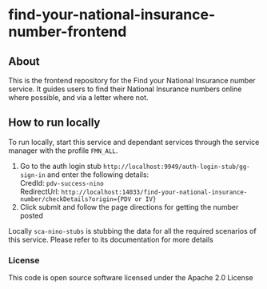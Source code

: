 
# find-your-national-insurance-number-frontend

## About
This is the frontend repository for the Find your National Insurance number service. It guides users to find their National Insurance numbers online where possible, and via a letter where not. 

## How to run locally
To run locally, start this service and dependant services through the service manager with the profile `FMN_ALL`.

1. Go to the auth login stub `http://localhost:9949/auth-login-stub/gg-sign-in` and enter the following details: <br/>
    CredId: `pdv-success-nino` <br/>
    RedirectUrl: `http://localhost:14033/find-your-national-insurance-number/checkDetails?origin={PDV or IV}`<br/>
2. Click submit and follow the page directions for getting the number posted

Locally `sca-nino-stubs` is stubbing the data for all the required scenarios of this service. Please refer to its documentation for more details

### License
This code is open source software licensed under the Apache 2.0 License